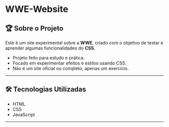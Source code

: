 
# WWE-Website

## 🏆 Sobre o Projeto

Este é um site experimental sobre a **WWE**, criado com o objetivo de testar e aprender algumas funcionalidades do **CSS**.

- Projeto feito para estudo e prática.
- Focado em experimentar efeitos e estilos usando CSS.
- Não é um site oficial ou completo, apenas um exercício.

---

## 🛠️ Tecnologias Utilizadas

- HTML  
- CSS
- JavaScript

---



